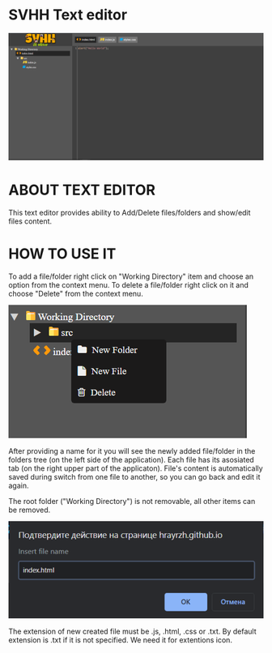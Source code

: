 # SVHH Text editor
<img src="https://github.com/hrayrzh/SVHH/blob/master/img/Images/SVHH_Editor.PNG">

# ABOUT TEXT EDITOR

This text editor provides ability to Add/Delete files/folders and show/edit files content.


# HOW TO USE IT

To add a file/folder right click on "Working Directory" item and choose an option from the context menu.
To delete a file/folder right click on it and choose "Delete" from the context menu.

<img src="https://github.com/hrayrzh/SVHH/blob/master/img/Images/context_menu.png">

After providing a name for it you will see the newly added file/folder in the folders tree (on the left side of the application).
Each file has its asosiated tab (on the right upper part of the applicaton).
File's content is automatically saved during switch from one file to another, so you can go back and edit it again.

The root folder ("Working Directory") is not removable, all other items can be removed.

<img src="https://github.com/hrayrzh/SVHH/blob/master/img/Images/extension.png">

The extension of new created file must be .js, .html, .css or .txt. By  default extension is .txt if it is not specified. We need it for extentions icon.